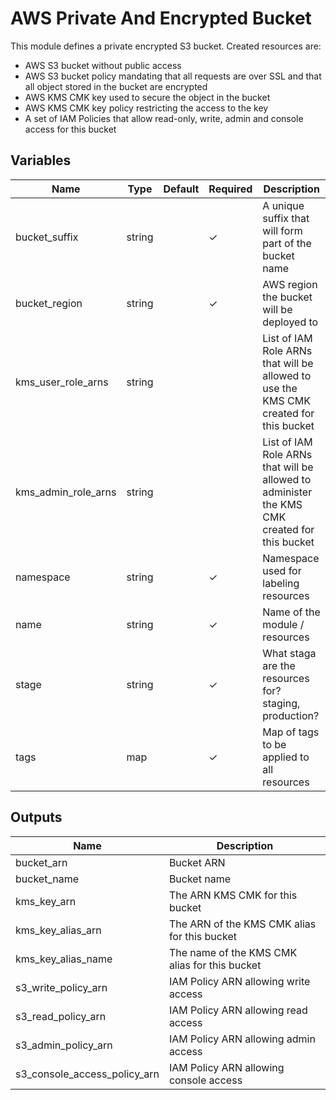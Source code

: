 # AWS Private And Encrypted Bucket

This module defines a private encrypted S3 bucket. Created resources are: 

- AWS S3 bucket without public access
- AWS S3 bucket policy mandating that all requests are over SSL and that all object stored in the bucket are encrypted
- AWS KMS CMK key used to secure the object in the bucket
- AWS KMS CMK key policy restricting the access to the key
- A set of IAM Policies that allow read-only, write, admin and console access for this bucket

## Variables

| Name                   | Type    | Default | Required | Description                                                                
| -----------------------| ------- | ------- | -------- | -------------------------------------------------------------------------- 
| bucket_suffix          | string  |         | ✓        | A unique suffix that will form part of the bucket name                                      
| bucket_region          | string  |         | ✓        | AWS region the bucket will be deployed to                                       
| kms_user_role_arns     | string  |         |          | List of IAM Role ARNs that will be allowed to use the KMS CMK created for this bucket                   
| kms_admin_role_arns    | string  |         |          | List of IAM Role ARNs that will be allowed to administer the KMS CMK created for this bucket                                                    
| namespace              | string  |         | ✓        | Namespace used for labeling resources                  
| name                   | string  |         | ✓        | Name of the module / resources                         
| stage                  | string  |         | ✓        | What staga are the resources for? staging, production? 
| tags                   | map     |         | ✓        | Map of tags to be applied to all resources             

## Outputs

| Name                         | Description                                                       |
| ---------------------------- | ----------------------------------------------------------------- |
| bucket_arn                   | Bucket ARN                                                        |
| bucket_name                  | Bucket name                                                       |
| kms_key_arn                  | The ARN KMS CMK for this bucket                                   |
| kms_key_alias_arn            | The ARN of the KMS CMK alias for this bucket                      |
| kms_key_alias_name           | The name of the KMS CMK alias for this bucket                     |
| s3_write_policy_arn          | IAM Policy ARN allowing write access                              |
| s3_read_policy_arn           | IAM Policy ARN allowing read access                               |
| s3_admin_policy_arn          | IAM Policy ARN allowing admin access                              |
| s3_console_access_policy_arn | IAM Policy ARN allowing console access                            |


